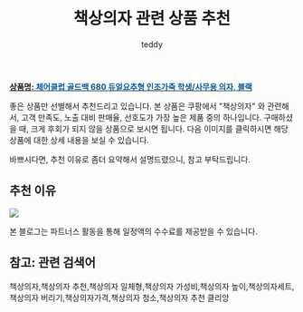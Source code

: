 ﻿---
layout: post
title:  "책상의자 관련 상품 추천"
author: teddy
categories: [ 가구/인테리어 ]
tags: [책상의자,책상의자 추천,책상의자 일체형,책상의자 가성비,책상의자 높이,책상의자세트,책상의자 버리기,책상의자가격,책상의자 청소,책상의자 추천 클리앙]
image: https://static.coupangcdn.com/image/retail/images/279294074679083-924eec13-2585-4072-83b4-e9c7f6ebb9e9.jpg 
description: "쿠팡에서 책상의자 관련 상품으로 가장 고객 선호도가 높은 제품 중 하나입니다."
---

<a href="https://link.coupang.com/re/AFFSDP?lptag=AF5385349&pageKey=895722&itemId=3608998&vendorItemId=3004275661&traceid=V0-153-f887b93fb872f69a"><b>상품명: <font color='#01579B'>체어클럽 골드백 680 듀얼요추형 인조가죽 학생/사무용 의자, 블랙</font></b></a>

좋은 상품만 선별해서 추천드리고 있습니다.
본 상품은 쿠팡에서 "책상의자" 와 관련해서, 고객 만족도, 노출 대비 판매율, 선호도가 가장 높은 제품 중의 하나입니다.
구매하셨을 때, 크게 후회가 되지 않을 상품으로 보시면 됩니다. 
다음 이미지를 클릭하시면 해당 상품에 대한 상세 내용을 보실 수 있습니다.

바쁘시다면, 추천 이유로 좀더 요약해서 설명드렸으니, 참고 부탁드립니다.

## 추천 이유 

<a href="https://link.coupang.com/re/AFFSDP?lptag=AF5385349&pageKey=895722&itemId=3608998&vendorItemId=3004275661&traceid=V0-153-f887b93fb872f69a"><img src="https://thumbnail7.coupangcdn.com/thumbnails/remote/q89/image/product/content/vendorItem/2018/05/31/3608996/5c1f7e3c-7c7a-489e-bde6-a801c636ab9c.jpg"></a> 

본 블로그는 파트너스 활동을 통해 일정액의 수수료를 제공받을 수 있습니다.

## 참고: 관련 검색어    
책상의자,책상의자 추천,책상의자 일체형,책상의자 가성비,책상의자 높이,책상의자세트,책상의자 버리기,책상의자가격,책상의자 청소,책상의자 추천 클리앙